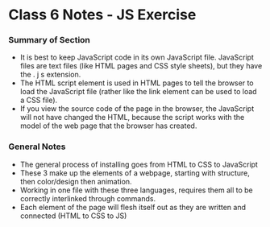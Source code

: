# Class 6 Notes - JS Exercise

### Summary of Section
- It is best to keep JavaScript code in its own JavaScript
file. JavaScript files are text files (like HTML pages and
CSS style sheets), but they have the . j s extension.
- The HTML script element is used in HTML pages
to tell the browser to load the JavaScript file (rather like
the link element can be used to load a CSS file).
- If you view the source code of the page in the browser,
the JavaScript will not have changed the HTML,
because the script works with the model of the web
page that the browser has created.

### General Notes
- The general process of installing goes from HTML to CSS to JavaScript
- These 3 make up the elements of a webpage, starting with structure, then color/design then animation.
- Working in one file with these three languages, requires them all to be correctly interlinked through commands.
- Each element of the page will flesh itself out as they are written and connected (HTML to CSS to JS)


